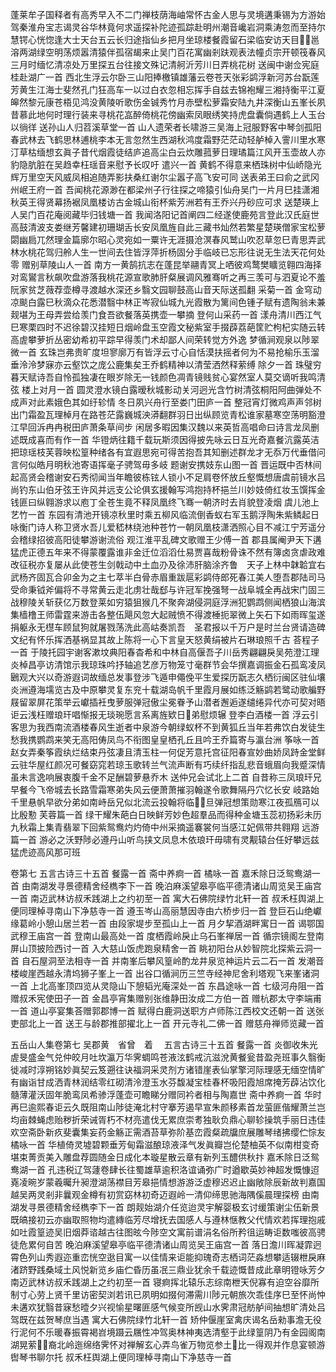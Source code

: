 <!-- { "loadSidebar": true } -->
蓬莱牟子国释者有高秀早入不二门禅枝荫海岫常怀古金人思与灵境遘秉锡为方游始驾秦淮舟宝志谒灵谷华林竟何求遥探补陀迹孤踪赴明州潮音巉岩洞乘涛忽而至持尔慧锷心恍惚逢大士天台五云长归途指仙乡把月坐琼楼餐霞留石梁临安访天目&#62673;&#63140;邕溶两湖绿空明荡烦嚣清猿伴孤宿朅来止吴门百花寓幽剎趺观表法幢贞宗开顿筏春风三月时缅忆清凉处万里探五台往接文殊记清舸沂芳川日弄桃花树
送闽中谢佥宪庭桂赴湖广一首
西北生浮云尔卧三山阳捧檄镇雄藩云卷苍天张彩鹢浮新河苏台翫莲芳黄生江海士斐然孔门狂高车一以过白衣忽相忘挥手自兹去锦袍耀三湘持衡平江夏皞然黎元康苍梧见鸿没黄陵听歌伤金铖秀竹月赤壁松萝霜安陆九井深衡山五峯长夙昔慕此地何时理行装来寻桃花嵓醉倚桃花傍幽索凤眼绣笑持虎盘囊倘遇鹤上人玉台以徜徉
送孙山人归苕溪草堂一首
山人遗荣者长啸游三吴海上冠服野客中琴剑孤阳春武林去飞鹤思林逋桃李本无言忽然生西湖秋鸿度霜野茫茫动轻舻棹入霅川里水寒汀草枯缅想玄眞子昔代烟霞徒结庐追高尘白云炊雕菰萝日理璚篇江风开玉壶故人亦豹隐肮脏在吴趋幸枉瑶音来慰予长叹吁
遣兴一首
黄鹤不得意来栖珠树中仙峤隐光辉万里空天风威凤相追随弄影扶桑红谢尔尘嚣子高飞安可同
送表弟王曰俞之武冈州岷王府一首
吾闻桃花源渺在都梁州子行往探之啼猿引仙舟吴门一片月巳挂潇湘秋英王得贤幕扬裾凤凰楼访古金城山衔杯紫芳洲若有王乔兴丹砂应可求
送楚瑛上人吴门百花庵阅藏毕归钱塘一首
我闻洛阳记首阐四二经遂使鹿苑言登此汉氏庭世高鼓清波支娄继芳馨建初珊瑚舌长安凤凰旌自此三藏书灿然若繁星楚瑛僧家宝松萝閟幽扃兀然理金篇廓尔昭心灵宛如一粟许无涯摄沧溟春风鹫山吹忍草忽巳青思弄武林水桃花驾归舲人生一世间去住皆浮萍折杨固分手临岐已忘形往说无生法天花何处零
赠别草陵山人一首
南方一黄鹄抗志在蓬昆举翮青冥上哂彼鸡鹜樊矌览翱四海择对鸾鸑言秋飙吹盘游落我桃花源宣歌肺肝粲展调风雅骞听之再三羡可与泗夏论不羞阮家贫芝薇荐壶樽寻渡越水深还乡翳文园聊鼓高山音天际送孤翻
采菊一首
金穹动凉颷白露巳秋滴众花悉潜翳中林正岑寂仙城九光霞散为篱间色锺子赋有遗陶翁未兼觌堪为王母弄尝给羡门食吾欲餐落英携壶一攀摘
登何山采药一首
漾舟清川西江气巳寒栗四时不迟徐碧汉挂短日烟岭盘玉空霞文秘紫室手掇薜荔葩筐贮枸杞实随云转高虗攀萝折丛密幼希初平踪早得羡门术却鄙人间荣转觉方外逸
梦循涧观泉以陟翠微一首
玄珠岂弗贵旷度坦寥廓万有皆浮云寸心自恬漠扶摇者何为不易抢榆乐玉溜垂泠泠梦寐亦云壑饮之庞公鹿集矣王乔鹤精神以清莹洒然释萦缚
除夕一首
珠璧穷暮天赋诗吾自怜孤独凄在眼岁除无一钱颜色凋青镜贱贫心宴然室人莫交谪听我鸣清弦
楼上对月一首
圆灵澄水镜白露暧秋城影动关河迥光含竹树清弦桐阳阿曲弹处不成声对此素娥色其如纡轸情
冬日夙兴舟行至娄门田庐一首
整冠宵灯微鸡声声邻树出门霜盈瓦理棹月在路苍茫露巍城泱漭翻群羽日出纵顾览青松谁家墓寒空荡明豁澄江早回泝冉冉税田庐萧条草间步
闲居多暇因集汉魏以来英哲高唱命曰诗言龙凤删述既成喜而有作一首
华镫炳往籍千载玩斯须因得披先咏云日互光奇嘉餐沆露英洁把琼瑶枝芙蓉映松篁种绪各有宜遐思宛可得苦抱吾其知删述群龙才无忝万代垂借问言何似皓月明秋池寄语挥毫子骋驾毋多岐
题谢安携妓东山图一首
晋运既中否林间起高贤会稽谢安石秀彻闻当年瞻彼栋铉人锁小不足肩卷怀放丘壑慨想唐虞前镜水吕尚钓东山伯牙弦王许风并远支公论俱玄援翰写鸿抱持杯挹兰川妙妓倚红妆玉馔挥金钱匪曰纵翱游求以庖丁全苍生竟不释凤凰终飞骞一朝济时去肖貌登凌烟
虞儿池上艺竹一首
东园有清池开镜凉秋里时乘五柳风临流倒香蚁右军玉鹅浮陶朱紫鳞起日咏衡门诗人称卫贤水吾儿爱嵇林绕池种苍竹一朝凤凰枝潇洒照心目不减江宁芳遥分会稽绿招彼高阳徒攀游谢流俗
观江淮平乱碑文歌赠王少傅一首
郡县属阉尹天下遘猛虎正德五年来不得蒙覆露谁非金迁位滔滔仕易贾喜哉粉骨诛不然有簿卤贪虐政难改征税亦复屡从此使苍生剑戟动中土血刅及徐沛肝脑涂齐鲁　天子上林中韎韐宜右武杨齐固瓦合卯金为之主七萃半白骨赤眉重跋扈彩鹢侍郎死春江美人堕吾郡陆司马受命秉钺斧偏将不寻常黄云走北虏壮哉郄与许冠军挽强弩一战阜城全再战宋门固三战穆陵关斩获亿万数登莱如穷猿狙猴几不聚奔湖侵洞庭浮洲犯鹦鹉侧闻栖狼山海滨集樯橹王师雷霆来游击各整伍飓风忽大起贼愤不得渡棰扼翠微上矢石下如雨晖玺遂捐躯永无櫘车顾鼠狗就屠戮荡洗此高岵奏凯吾　圣君报以千万户是时兰台贤请造碑文纪有怀乐挥洒基祸显其故上陈将一心下言皇天怒黄绢被片石琳琅照千古
荅程子一首
于陵托园宇谢客漱坟典阳春杳希和中林自高偃吾子川岳秀翩翩戾吴苑澄江理炎棹昌亭访清馆示我琼珠吟抒轴追艺彦万物笼寸毫群节会华撰嘉调振金石孤鸾凌凤鶠观大兴以奇游遐词故缅总发事登涉飞遁申僶俛平生爱探历翫志久栖衍闽区驻仙壤炎洲遵海壖览古及中原攀灵复东兖十载湖岛帆千里霞月展如练泛觞鹢若鹭动歌艑野屐留翠屏花策举云巘插衽曳萝服弹冠傲尘冕眷予山潜者邂逅遂缱绻异代亦可契对晤讵云浅枉赠琅玕唱惭报无琰琬愿言系离旌欵日&#63140;弟慰烦辗
登李白酒楼一首
浮云引客思为我西南流酒楼春风生逝者中泉游今朝绿蚁杯不到黄狐丘当年若弗饮白发徒生愁我携鹦鹉来笑无高阳俦凤鸟不衔图皇皇栖孔丘且吟王乔篇寄与瀛台洲
筝咏一首
赵女弄秦筝霞纨烂结束丹弦凄且清玉柱一何促芳意托宫征阳春宣妙曲娇凤跱金堂鲜云驻华屋红颜况可餐窈窕若琼玉歌转兰气流声断有巧续纤指乱悲音蛾眉向我蹙深情虽未言逸响展衷腹千金不足酬碧萝悬乔木
送仲兄会试北上二首
自昔称三凤琅玕兄早餐今飞帝城去长路雪霜寒弟失风云便萧萧摧羽翰遂令歌舞隔丹穴忆长安
岐路始千里悬帆早欲分弟如南峙岳兄似北流云投翰将临&#62678;&#63140;旦弹冠想策勋寒江夜孤鴈可以比殷懃
芙蓉篇一首
绿干耀朱葩白日映鲜芳妙色超羣品而得种金塘玉蕊初扬彩未历九秋霜上集青翡翠下回紫鸳鸯灼灼倚中州采摘遥褰裳何当感江妃佩带共翱翔
远游篇一首
游必之沃野陟必遵丹山听鸟挟文凤息木依琅玕毋啸有灵觏辕台任好攀远兹猛虎迹高风那可班

卷第七 
五言古诗三十五首 
餐露一首 
斋中养痾一首 
橘咏一首 
嘉禾除日泛鸳鸯湖一首 
由南湖发寻景德精舍经檇李下一首 
晚泊麻溪望皋亭临平德清诸山周览吴王庙宫一首 
南迈武林访叔禾践湖上之约初至一首 
寓大石佛院绿竹北轩一首 
叔禾枉舆湖上便同理棹寻南山下净慈寺一首 
遵玉岑山高丽慧因寺由六桥步归一首 
登巨石山绝巘缘葛岭小憩山居兰若一首 
由段家堤步至孤山上一首 
月夕挈酒湖畔寓日一首 
谒鄂国武穆王庙宫一首 
登南山最高处一首 
度栖霞岭戾止乌石峯禅居一首 
循宗镜阁左登南屏山顶披险西讨一首 
入大慈山饭虎跑泉精舍一首 
眺初阳台从妙智院北探紫云洞一首 
自石屋洞至法相寺一首 
并南峯后攀风篁岭酌龙井泉览神运片云二石一首 
发潮音楼峻崖西越永清坞狮子峯上一首 
出谷口循涧历三竺寺经神尼舍利塔观飞来峯诸洞一首 
上北高峯顶四览从灵隐山下憩韬光庵深处一首 
东昌途咏一首 
七级河舟阻一首 
赠叔禾宪使田子一首 
金昌亭宵集赠别张维静田汝成二方伯一首 
赠杭郡太守李端甫一首 
道山亭宴集荅赠郭郡博一首 
赋得白鹿洞送职方卢师陈江西校文还朝一首 
送张吏部北上一首 
送王与龄郡推部擢北上一首 
开元寺礼二佛一首 
赠慈舟禅师览藏一首

五岳山人集卷第七 吴郡黄　省曾　着 　五言古诗三十五首
餐露一首
炎御收朱光虗旻盛金气兑仲皎月吐坎瀛万华霁蜩鸣苍液泫鹤戒沆滋涗黄餐瓮昔盈尧班事久翳衡徙减时淳朔铭妙眞契云笈遡往诀福洞采灵剂方诸错崖表仙掌擎河际理感无缅空情旷有幽诣甘成洒青林润结零红砌清泠澄玉水芬馥凝宝桂春杯吸阳霞旭席掩芳薜沾饮化髓薄灌沃固年脆鸾凤希骖浮蓬壶可瞻睇分赠同衿者相与陶嘉世
斋中养痾一首
华时再巳逾熙春讵云久既阻南山陟徒淹北村守搴芳遏早宣朱颜移素首龙萤匪偕耀萧兰岂均亩棘蝇虑贻秽折荣诫胥朽不材亮遣伐无累庶崇耉独耿负鼎心聊轸操筑手丽日违佳欢空斋卧新疚斐囊集妄药金觞正需酒苔草弥阶基峦霞粲疏牖庶展雕琴绪拂缨伫悰友
橘咏一首
华植倚灵墟碧颗垂芳甸霜滋酿琼液泽气发眞瓣岂伦楚柚英不似南柑变奇堪束菁贡美入雕盘荐圆随金日成化本璇星散云章有新列玉醴供秋抃
嘉禾除日泛鸳鸯湖一首
孔违税辽驾蘧卷肆长往蜀雄草逾积洛谊诵弥广时遒歇英妙神超发慨慷迢嶤凌晼岁蒙羲曯升昶澄湖荡襟目芳皋挹情想游游泛虚穆迟迟止幽敞除辰新故判嘉国越吴两灵剎非曩观金樽有初赏窈林初奇迈遐岭一清仰缔思驰海隅傒晨理探榜
由南湖发寻景德精舍经檇李下一首
朗觌始湖介任览迨灵宇解婴极玄讨缓策谢尘伍新景既皜接初云亦幽取照物均遣縳临芳尽增抚去国感人与遵林惬教父代情欢若挥理抱戚如吐霞篁迹吴旧烟莽谘越古往图昡今陟空文寓前谱涓名俗所矜徂运畴讵数嗤彼高骋徒危累何自苦
晚泊麻溪望皋亭临平德清诸山周览吴王庙宫一首
落日澹川晖凝霏迥霄色列山秀遐迩重峦恍空逖目寓一以佳情来讵能抑瑰奇志栖词茫淼想攀适辍枻戾麻渚跻野践桑域土风悦新览乡庙伫昏历虽冺三鼎业犹余千载迹慨昔成此章明镫咏芳夕
南迈武林访叔禾践湖上之约初至一首
寝痾挥北辕乐志综南枻天倪寡有迫空谷靡所制寸心劳上贤千里访密契浏若讯已夙明如掇何滞需川陟元朝旅次乖佳序巳至怀尚忡未遘欢犹翳昔寐愁曀夕兴视愉星曙匪感气候变所觊山水霁肃冠舫舻间抽想旷清处吕驾既在兹贺琴庶当遇
寓大石佛院绿竹北轩一首
矫仲偃崖室禽庆谒名岳勑事澹无役行泥何不乐暖春振霄褐岧境蹑云屩性冲驾奥林神夷选清壑于此绿篁阴乃有金园阁南湖晃萦&#62673;&#63140;裔北岭迤绵络霁怀对禅解玄心弄鸟雀万物览参土&#63140;比一得观并作息宴顿游辔琴书聊尔托
叔禾枉舆湖上便同理棹寻南山下净慈寺一首
